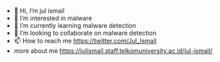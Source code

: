 - 👋 Hi, I’m jul ismail
- 👀 I’m interested in malware
- 🌱 I’m currently learning malware detection
- 💞️ I’m looking to collaborate on malware detection
- 📫 How to reach me https://twitter.com/Jul_Ismail
- more about me https://julismail.staff.telkomuniversity.ac.id/jul-ismail/

<!---
julismail/julismail is a ✨ special ✨ repository because its `README.md` (this file) appears on your GitHub profile.
You can click the Preview link to take a look at your changes.
--->
